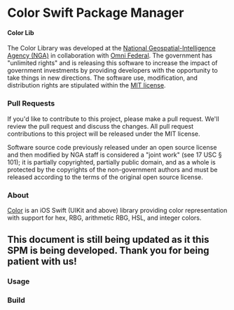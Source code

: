 # Color Swift Package Manager

#### Color Lib ####

The Color Library was developed at the [National Geospatial-Intelligence Agency (NGA)](http://www.nga.mil/) in collaboration with [Omni Federal](https://www.omnifederal.com/). The government has "unlimited rights" and is releasing this software to increase the impact of government investments by providing developers with the opportunity to take things in new directions. The software use, modification, and distribution rights are stipulated within the [MIT license](http://choosealicense.com/licenses/mit/).

### Pull Requests ###
If you'd like to contribute to this project, please make a pull request. We'll review the pull request and discuss the changes. All pull request contributions to this project will be released under the MIT license.

Software source code previously released under an open source license and then modified by NGA staff is considered a "joint work" (see 17 USC § 101); it is partially copyrighted, partially public domain, and as a whole is protected by the copyrights of the non-government authors and must be released according to the terms of the original open source license.

### About ###

[Color](http://ngageoint.github.io/color-spm/) is an iOS Swift (UIKit and above) library providing color representation with support for hex, RBG, arithmetic RBG, HSL, and integer colors.

## This document is still being updated as it this SPM is being developed. Thank you for being patient with us! ##

### Usage ###

### Build ###
